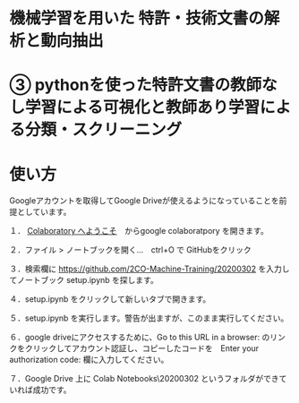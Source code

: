 # 機械学習を用いた 特許・技術文書の解析と動向抽出
# ③ pythonを使った特許文書の教師なし学習による可視化と教師あり学習による分類・スクリーニング

# 使い方
Googleアカウントを取得してGoogle Driveが使えるようになっていることを前提としています。

１． [Colaboratory へようこそ](https://colab.research.google.com/notebooks/welcome.ipynb)　からgoogle colaboratpory を開きます。
  
２．ファイル > ノートブックを開く...　ctrl+O で GitHubをクリック

３．検索欄に https://github.com/2CO-Machine-Training/20200302 を入力してノートブック setup.ipynb を探します。

４．setup.ipynb をクリックして新しいタブで開きます。

５．setup.ipynb を実行します。警告が出ますが、このまま実行してください。

６．google driveにアクセスするために、Go to this URL in a browser: のリンクをクリックしてアカウント認証し、コピーしたコードを　Enter your authorization code: 欄に入力してください。

７．Google Drive 上に Colab Notebooks\20200302 というフォルダができていれば成功です。
